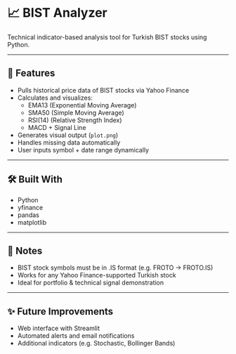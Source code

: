 # 📈 BIST Analyzer

Technical indicator-based analysis tool for Turkish BIST stocks using Python.

---

## 🚀 Features

- Pulls historical price data of BIST stocks via Yahoo Finance
- Calculates and visualizes:
  - EMA13 (Exponential Moving Average)
  - SMA50 (Simple Moving Average)
  - RSI(14) (Relative Strength Index)
  - MACD + Signal Line
- Generates visual output (`plot.png`)
- Handles missing data automatically
- User inputs symbol + date range dynamically

---

## 🛠️ Built With

- Python
- yfinance
- pandas
- matplotlib

---

## 📌 Notes

- BIST stock symbols must be in .IS format (e.g. FROTO → FROTO.IS)
- Works for any Yahoo Finance-supported Turkish stock
- Ideal for portfolio & technical signal demonstration

---

## ✨ Future Improvements

- Web interface with Streamlit
- Automated alerts and email notifications
- Additional indicators (e.g. Stochastic, Bollinger Bands)
